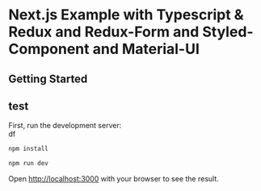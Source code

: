 # Next.js Example with Typescript & Redux and Redux-Form and Styled-Component and Material-UI

## Getting Started

## test

First, run the development server:
\
df

```bash
npm install

npm run dev
```

Open [http://localhost:3000](http://localhost:3000) with your browser to see the result.
